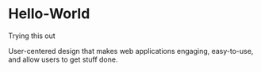 # Hello-World

Trying this out

User-centered design that makes web applications engaging, easy-to-use, and allow users to get stuff done.
